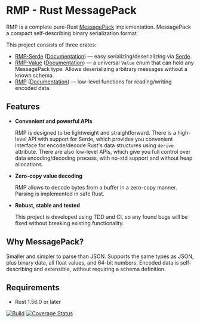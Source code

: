 # RMP - Rust MessagePack

RMP is a complete pure-Rust [MessagePack](http://msgpack.org) implementation. MessagePack a compact self-describing binary serialization format.

This project consists of three crates:

* [RMP-Serde][crates-rmps-url] ([Documentation][rmps-docs-url]) — easy serializing/deserializing via [Serde](https://serde.rs).
* [RMP-Value][crates-rmpv-url] ([Documentation][rmpv-docs-url]) — a universal `Value` enum that can hold any MessagePack type. Allows deserializing arbitrary messages without a known schema.
* [RMP][crates-rmp-url] ([Documentation][rmp-docs-url]) — low-level functions for reading/writing encoded data.

## Features

- **Convenient and powerful APIs**

  RMP is designed to be lightweight and straightforward. There is a high-level API with support for Serde,
  which provides you convenient interface for encode/decode Rust's data structures using `derive` attribute.
  There are also low-level APIs, which give you full control over data encoding/decoding process,
  with no-std support and without heap allocations.

- **Zero-copy value decoding**

  RMP allows to decode bytes from a buffer in a zero-copy manner. Parsing is implemented in safe Rust.

- **Robust, stable and tested**

  This project is developed using TDD and CI, so any found bugs will be fixed without breaking
  existing functionality.

## Why MessagePack?

Smaller and simpler to parse than JSON. Supports the same types as JSON, plus binary data, all float values, and 64-bit numbers.
Encoded data is self-describing and extensible, without requiring a schema definition.

## Requirements

- Rust 1.56.0 or later

[rustc-serialize]: https://github.com/rust-lang-nursery/rustc-serialize
[serde]: https://github.com/serde-rs/serde

[ci-img]: https://github.com/3Hren/msgpack-rust/actions/workflows/ci.yml/badge.svg
[ci-url]: https://github.com/3Hren/msgpack-rust/actions/workflows/ci.yml

[coveralls-img]: https://coveralls.io/repos/3Hren/msgpack-rust/badge.svg?branch=master&service=github
[coveralls-url]: https://coveralls.io/github/3Hren/msgpack-rust?branch=master

[rmp-docs-url]: https://docs.rs/rmp
[rmps-docs-url]: https://docs.rs/rmp-serde
[rmpv-docs-url]: https://docs.rs/rmpv

[crates-rmp-url]: https://lib.rs/crates/rmp
[crates-rmps-url]: https://lib.rs/crates/rmp-serde
[crates-rmpv-url]: https://lib.rs/crates/rmpv


[![Build][ci-img]][ci-url] [![Coverage Status][coveralls-img]][coveralls-url]
